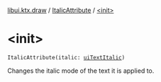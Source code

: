 [libui.ktx.draw](../index.md) / [ItalicAttribute](index.md) / [&lt;init&gt;](./-init-.md)

# &lt;init&gt;

`ItalicAttribute(italic: `[`uiTextItalic`](../../libui/ui-text-italic.md)`)`

Changes the italic mode of the text it is applied to.

